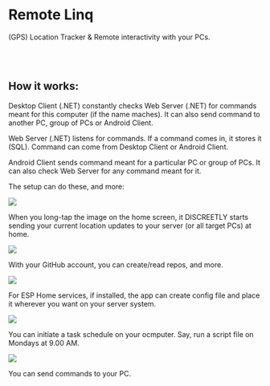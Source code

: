 # Remote Linq
(GPS) Location Tracker & Remote interactivity with your PCs.

<br>
<br>

## How it works:
Desktop Client (.NET) constantly checks Web Server (.NET) for commands meant for this computer (if the name maches). It can also send command to another PC, group of PCs or Android Client.

Web Server (.NET) listens for commands. If a command comes in, it stores it (SQL). Command can come from Desktop Client or Android Client.

Android Client sends command meant for a particular PC or group of PCs. It can also check Web Server for any command meant for it.

The setup can do these, and more:

![](app/src/main/res/raw/sos.jpg)

When you long-tap the image on the home screen, it DISCREETLY starts sending your current location updates to your server (or all target PCs) at home.

![](app/src/main/res/raw/github.jpg)

With your GitHub account, you can create/read repos, and more.

![](app/src/main/res/raw/esp.jpg)

For ESP Home services, if installed, the app can create config file and place it wherever you want on your server system.

![](app/src/main/res/raw/scheduler.jpg)

You can initiate a task schedule on your ocmputer. Say, run a script file on Mondays at 9.00 AM.

![](app/src/main/res/raw/command.jpg)

You can send commands to your PC.



